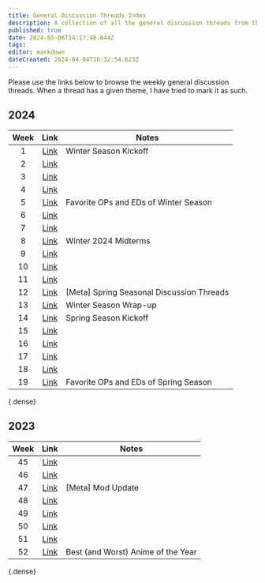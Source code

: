 ```yaml
---
title: General Discussion Threads Index
description: A collection of all the general discussion threads from the community.
published: true
date: 2024-05-06T14:17:48.644Z
tags: 
editor: markdown
dateCreated: 2024-04-04T16:32:54.623Z
---
```


Please use the links below to browse the weekly general discussion threads. When a thread has a given theme, I have tried to mark it as such.

## 2024

| Week | Link | Notes |
|:-:|:-:|---|
| 1 | [Link](https://ani.social/post/1552654) | Winter Season Kickoff |
| 2 | [Link](https://ani.social/post/1638011) | |
| 3 | [Link](https://ani.social/post/1735803) | |
| 4 | [Link](https://ani.social/post/1836263) | |
| 5 | [Link](https://ani.social/post/1945934) | Favorite OPs and EDs of Winter Season |
| 6 | [Link](https://ani.social/post/2046764) | |
| 7 | [Link](https://ani.social/post/2148103) | |
| 8 | [Link](https://ani.social/post/2249347) |Winter 2024 Midterms |
| 9 | [Link](https://ani.social/post/2355400) | |
| 10 | [Link](https://ani.social/post/2470163) | |
| 11 | [Link](https://ani.social/post/2575858) | |
| 12 | [Link](https://ani.social/post/2689701) | [Meta] Spring Seasonal Discussion Threads |
| 13 | [Link](https://ani.social/post/2802530) | Winter Season Wrap-up |
| 14 | [Link](https://ani.social/post/2914810) | Spring Season Kickoff |
| 15 | [Link](https://ani.social/post/3033007) | |
| 16 | [Link](https://ani.social/post/3148170) | |
| 17 | [Link](https://ani.social/post/3260044) | |
| 18 | [Link](https://ani.social/post/3370382) | |
| 19 | [Link](https://ani.social/post/3485439) | Favorite OPs and EDs of Spring Season |
{.dense}

## 2023

| Week | Link | Notes |
|:-:|:-:|---|
| 45 | [Link](https://ani.social/post/891836) | |
| 46 | [Link](https://ani.social/post/976950) | |
| 47 | [Link](https://ani.social/post/1052372) | [Meta] Mod Update |
| 48 | [Link](https://ani.social/post/1131328) | |
| 49 | [Link](https://ani.social/post/1215808) | |
| 50 | [Link](https://ani.social/post/1305785) | |
| 51 | [Link](https://ani.social/post/1389170) | |
| 52 | [Link](https://ani.social/post/1472958) | Best (and Worst) Anime of the Year |
{.dense}
